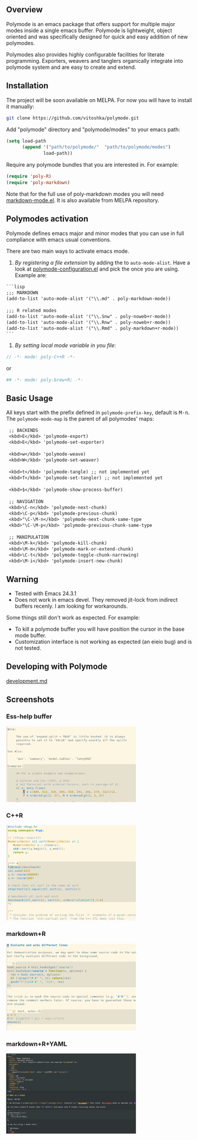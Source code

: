 ## Overview

Polymode is an emacs package that offers support for multiple major modes inside
a single emacs buffer. Polymode is lightweight, object oriented and was
specifically designed for quick and easy addition of new polymodes.

Polymodes also provides highly configurable facilities for literate
programming. Exporters, weavers and tanglers organically integrate into polymode
system and are easy to create and extend.

## Installation 

The project will be soon available on MELPA. For now you will have to install it
manually:

```sh
git clone https://github.com/vitoshka/polymode.git
```

Add "polymode" directory and "polymode/modes" to your emacs path:

```lisp 
(setq load-path
      (append '("path/to/polymode/"  "path/to/polymode/modes")
              load-path))
```

Require any polymode bundles that you are interested in. For example:

```lisp
(require 'poly-R)
(require 'poly-markdown)
```

Note that for the full use of poly-markdown modes you will need
[markdown-mode.el](http://jblevins.org/projects/markdown-mode/). It is also
available from MELPA repository.


## Polymodes activation

Polymode defines emacs major and minor modes that you can use in full compliance
with emacs usual conventions.

There are two main ways to activate emacs mode. 

   1. _By registering a file extension_ by adding the to `auto-mode-alist`. Have
      a look at [polymode-configuration.el](polymode-configuration.el) and pick
      the once you are using. Example are:

    ```lisp
    ;;; MARKDOWN
    (add-to-list 'auto-mode-alist '("\\.md" . poly-markdown-mode))

    ;;; R related modes
    (add-to-list 'auto-mode-alist '("\\.Snw" . poly-noweb+r-mode))
    (add-to-list 'auto-mode-alist '("\\.Rnw" . poly-noweb+r-mode))
    (add-to-list 'auto-mode-alist '("\\.Rmd" . poly-markdown+r-mode))
    ```

   1. _By setting local mode variable in you file_:
   
   ```c++
   // -*- mode: poly-C++R -*-
   ```
   or 
   ```sh
   ## -*- mode: poly-brew+R; -*-
   ```

## Basic Usage

All keys start with the prefix defined in `polymode-prefix-key`, default is
<kbd>M-n</kbd>. The `polymode-mode-map` is the parent of all polymodes' maps:

```
 ;; BACKENDS
 <kbd>E</kbd> 'polymode-export)
 <kbd>E</kbd> 'polymode-set-exporter)
 
 <kbd>w</kbd> 'polymode-weave)
 <kbd>W</kbd> 'polymode-set-weaver)
 
 <kbd>t</kbd> 'polymode-tangle) ;; not implemented yet
 <kbd>T</kbd> 'polymode-set-tangler) ;; not implemented yet
 
 <kbd>$</kbd> 'polymode-show-process-buffer)

 ;; NAVIGATION
 <kbd>\C-n</kbd> 'polymode-next-chunk)
 <kbd>\C-p</kbd> 'polymode-previous-chunk)
 <kbd>"\C-\M-n</kbd> 'polymode-next-chunk-same-type
 <kbd>"\C-\M-p</kbd> 'polymode-previous-chunk-same-type

 ;; MANIPULATION
 <kbd>\M-k</kbd> 'polymode-kill-chunk)
 <kbd>\M-m</kbd> 'polymode-mark-or-extend-chunk)
 <kbd>\C-t</kbd> 'polymode-toggle-chunk-narrowing)
 <kbd>\M-i</kbd> 'polymode-insert-new-chunk)

```

## Warning

  * Tested with Emacs 24.3.1
  * Does not work in emacs devel. They removed jit-lock from indirect buffers
    recenly. I am looking for workarounds.


Some things still don't work as expected. For example:
    
   * To kill a polymode buffer you will have position the cursor in the base mode buffer. 
   * Customization interface is not working as expected (an eieio bug) and is
     not tested. 

## Developing with Polymode

[development.md](development.md)

## Screenshots

### Ess-help buffer

<img src="img/ess-help.png" width="350px"/>

### C++R
<img src="img/cppR.png" width="350px"/>

### markdown+R

<img src="img/Rmd.png" width="350px"/>

### markdown+R+YAML

<img src="img/rapport.png" width="350px"/>

